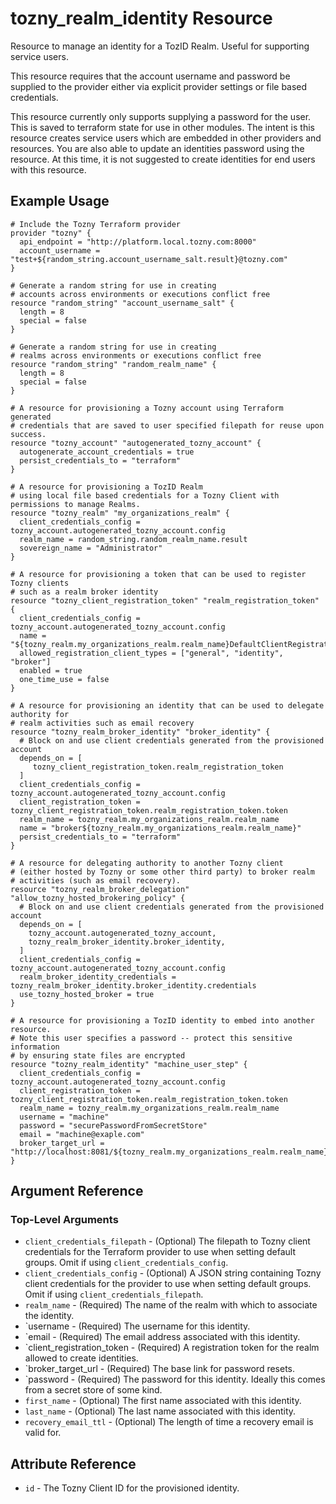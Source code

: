 # tozny_realm_identity Resource

Resource to manage an identity for a TozID Realm. Useful for supporting service users.

This resource requires that the account username and password be supplied to the provider either via explicit provider settings or file based credentials.

This resource currently only supports supplying a password for the user. This is saved to terraform state for use in other modules. The intent is this resource creates service
users which are embedded in other providers and resources. You are also able to update an identities password using the resource. At this time, it is not suggested to create identities for end users with this resource.

## Example Usage

```hcl
# Include the Tozny Terraform provider
provider "tozny" {
  api_endpoint = "http://platform.local.tozny.com:8000"
  account_username = "test+${random_string.account_username_salt.result}@tozny.com"
}

# Generate a random string for use in creating
# accounts across environments or executions conflict free
resource "random_string" "account_username_salt" {
  length = 8
  special = false
}

# Generate a random string for use in creating
# realms across environments or executions conflict free
resource "random_string" "random_realm_name" {
  length = 8
  special = false
}

# A resource for provisioning a Tozny account using Terraform generated
# credentials that are saved to user specified filepath for reuse upon success.
resource "tozny_account" "autogenerated_tozny_account" {
  autogenerate_account_credentials = true
  persist_credentials_to = "terraform"
}

# A resource for provisioning a TozID Realm
# using local file based credentials for a Tozny Client with permissions to manage Realms.
resource "tozny_realm" "my_organizations_realm" {
  client_credentials_config = tozny_account.autogenerated_tozny_account.config
  realm_name = random_string.random_realm_name.result
  sovereign_name = "Administrator"
}

# A resource for provisioning a token that can be used to register Tozny clients
# such as a realm broker identity
resource "tozny_client_registration_token" "realm_registration_token" {
  client_credentials_config = tozny_account.autogenerated_tozny_account.config
  name = "${tozny_realm.my_organizations_realm.realm_name}DefaultClientRegistrationToken"
  allowed_registration_client_types = ["general", "identity", "broker"]
  enabled = true
  one_time_use = false
}

# A resource for provisioning an identity that can be used to delegate authority for
# realm activities such as email recovery
resource "tozny_realm_broker_identity" "broker_identity" {
  # Block on and use client credentials generated from the provisioned account
  depends_on = [
     tozny_client_registration_token.realm_registration_token
  ]
  client_credentials_config = tozny_account.autogenerated_tozny_account.config
  client_registration_token = tozny_client_registration_token.realm_registration_token.token
  realm_name = tozny_realm.my_organizations_realm.realm_name
  name = "broker${tozny_realm.my_organizations_realm.realm_name}"
  persist_credentials_to = "terraform"
}

# A resource for delegating authority to another Tozny client
# (either hosted by Tozny or some other third party) to broker realm
# activities (such as email recovery).
resource "tozny_realm_broker_delegation" "allow_tozny_hosted_brokering_policy" {
  # Block on and use client credentials generated from the provisioned account
  depends_on = [
    tozny_account.autogenerated_tozny_account,
    tozny_realm_broker_identity.broker_identity,
  ]
  client_credentials_config = tozny_account.autogenerated_tozny_account.config
  realm_broker_identity_credentials = tozny_realm_broker_identity.broker_identity.credentials
  use_tozny_hosted_broker = true
}

# A resource for provisioning a TozID identity to embed into another resource.
# Note this user specifies a password -- protect this sensitive information
# by ensuring state files are encrypted
resource "tozny_realm_identity" "machine_user_step" {
  client_credentials_config = tozny_account.autogenerated_tozny_account.config
  client_registration_token = tozny_client_registration_token.realm_registration_token.token
  realm_name = tozny_realm.my_organizations_realm.realm_name
  username = "machine"
  password = "securePasswordFromSecretStore"
  email = "machine@exaple.com"
  broker_target_url = "http://localhost:8081/${tozny_realm.my_organizations_realm.realm_name}/recover"
}
```

## Argument Reference

### Top-Level Arguments

- `client_credentials_filepath` - (Optional) The filepath to Tozny client credentials for the Terraform provider to use when setting default groups. Omit if using `client_credentials_config`.
- `client_credentials_config` - (Optional) A JSON string containing Tozny client credentials for the provider to use when setting default groups. Omit if using `client_credentials_filepath`.
- `realm_name` - (Required) The name of the realm with which to associate the identity.
- `username - (Required) The username for this identity.
- `email - (Required) The email address associated with this identity.
- `client_registration_token - (Required) A registration token for the realm allowed to create identities.
- `broker_target_url - (Required) The base link for password resets.
- `password - (Required) The password for this identity. Ideally this comes from a secret store of some kind.
- `first_name` - (Optional) The first name associated with this identity.
- `last_name` - (Optional) The last name associated with this identity.
- `recovery_email_ttl` - (Optional) The length of time a recovery email is valid for.

## Attribute Reference

- `id` - The Tozny Client ID for the provisioned identity.
